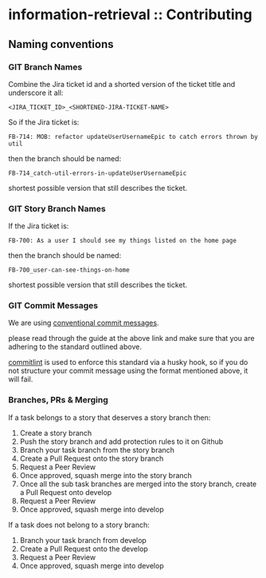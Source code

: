 # information-retrieval :: Contributing

## Naming conventions

### GIT Branch Names

Combine the Jira ticket id and a shorted version of the ticket title and underscore it all:

`<JIRA_TICKET_ID>_<SHORTENED-JIRA-TICKET-NAME>`

So if the Jira ticket is:

`FB-714: MOB: refactor updateUserUsernameEpic to catch errors thrown by util`

then the branch should be named:

`FB-714_catch-util-errors-in-updateUserUsernameEpic`

shortest possible version that still describes the ticket.

### GIT Story Branch Names

If the Jira ticket is:

`FB-700: As a user I should see my things listed on the home page`

then the branch should be named:

`FB-700_user-can-see-things-on-home`

shortest possible version that still describes the ticket.

### GIT Commit Messages

We are using [conventional commit messages](https://www.conventionalcommits.org/en/v1.0.0-beta.4/).

please read through the guide at the above link and make sure that you are adhering to the standard outlined above.

[commitlint](https://commitlint.js.org/#/) is used to enforce this standard via a husky hook, so if you do not structure your commit message using the format mentioned above, it will fail.

### Branches, PRs & Merging

If a task belongs to a story that deserves a story branch then:

1. Create a story branch
2. Push the story branch and add protection rules to it on Github
3. Branch your task branch from the story branch
4. Create a Pull Request onto the story branch
5. Request a Peer Review
6. Once approved, squash merge into the story branch
7. Once all the sub task branches are merged into the story branch, create a Pull Request onto develop
8. Request a Peer Review
9. Once approved, squash merge into develop

If a task does not belong to a story branch:

1. Branch your task branch from develop
2. Create a Pull Request onto the develop
3. Request a Peer Review
4. Once approved, squash merge into develop
